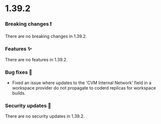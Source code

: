 # 1.39.2

### Breaking changes ❗

There are no breaking changes in 1.39.2.

### Features ✨

There are no features in 1.39.2.

### Bug fixes 🐛

- Fixed an issue where updates to the 'CVM Internal Network' field in a workspace provider
  do not propagate to coderd replicas for workspace builds.

### Security updates 🔐

There are no security updates in 1.39.2.

